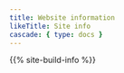```yaml
---
title: Website information
likeTitle: Site info
cascade: { type: docs }
---
```


{{% site-build-info %}}
